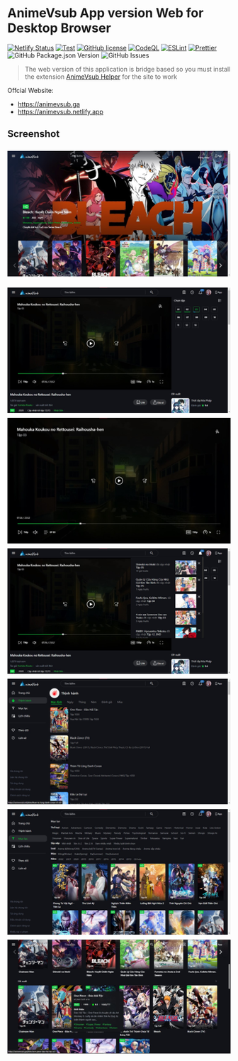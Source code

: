 # AnimeVsub App version Web for Desktop Browser

[![Netlify Status](https://api.netlify.com/api/v1/badges/8d283f4d-ec6c-4fdd-af55-472118515914/deploy-status)](https://app.netlify.com/sites/animevsub/deploys) [![Test](https://github.com/anime-vsub/desktop-web/actions/workflows/test.yml/badge.svg)](https://github.com/anime-vsub/desktop-web/actions/workflows/test.yml) [![GitHub license](https://img.shields.io/github/license/anime-vsub/app)](https://github.com/anime-vsub/desktop-web/blob/main/LICENSE) [![CodeQL](https://github.com/anime-vsub/desktop-web/actions/workflows/codeql.yml/badge.svg)](https://github.com/anime-vsub/desktop-web/actions/workflows/codeql.yml) [![ESLint](https://github.com/anime-vsub/desktop-web/actions/workflows/eslint.yml/badge.svg)](https://github.com/anime-vsub/desktop-web/actions/workflows/eslint.yml) [![Prettier](https://github.com/anime-vsub/desktop-web/actions/workflows/pretter.yml/badge.svg)](https://github.com/anime-vsub/desktop-web/actions/workflows/pretter.yml)
<img alt="GitHub Package.json Version" src="https://img.shields.io/github/package-json/v/anime-vsub/desktop-web" />
<img alt="GitHub Issues" src="https://img.shields.io/github/issues/anime-vsub/desktop-web" />

> The web version of this application is bridge based so you must install the extension [AnimeVsub Helper](https://github.com/anime-vsub/extension-animevsub-helper) for the site to work

Offcial Website:

- https://animevsub.ga
- https://animevsub.netlify.app

## Screenshot

<!--screenshot--><a href="./meta/screenshoots/2022-11-02 105058.jpeg"><img src="./meta/screenshoots/2022-11-02 105058.jpeg" style="margin-top: 8px"></a>

<a href="./meta/screenshoots/2022-11-02 150257.jpeg"><img src="./meta/screenshoots/2022-11-02 150257.jpeg" style="margin-top: 8px"></a>
<a href="./meta/screenshoots/2022-11-02 150331.jpeg"><img src="./meta/screenshoots/2022-11-02 150331.jpeg" style="margin-top: 8px"></a>
<a href="./meta/screenshoots/2022-11-02 150406.jpeg"><img src="./meta/screenshoots/2022-11-02 150406.jpeg" style="margin-top: 8px"></a>
<a href="./meta/screenshoots/2022-11-02 150545.jpeg"><img src="./meta/screenshoots/2022-11-02 150545.jpeg" style="margin-top: 8px"></a>
<a href="./meta/screenshoots/2022-11-02 150627.jpeg"><img src="./meta/screenshoots/2022-11-02 150627.jpeg" style="margin-top: 8px"></a>
<a href="./meta/screenshoots/2022-11-16 153321.jpeg"><img src="./meta/screenshoots/2022-11-16 153321.jpeg" style="margin-top: 8px"></a>

<!--/screenshot-->
